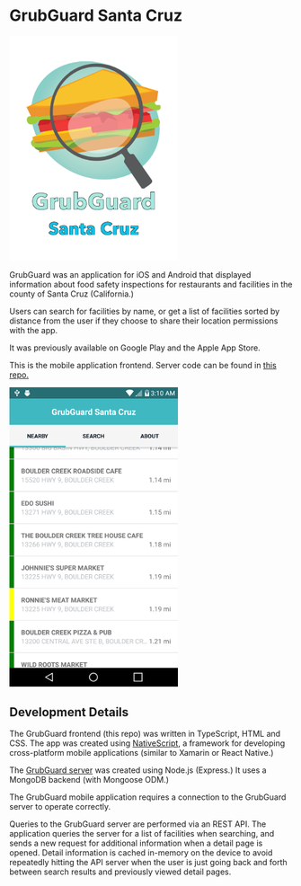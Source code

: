 # GrubGuard Santa Cruz
<img src="app/App_Resources/iOS/Assets.xcassets/LaunchScreen.Center.imageset/LaunchScreen-Center.png" width="300"/>

GrubGuard was an application for iOS and Android that displayed information
about food safety inspections for restaurants and facilities in the
county of Santa Cruz (California.)

Users can search for facilities by name, or get a list of facilities sorted
by distance from the user if they choose to share their location permissions
with the app.

It was previously available on Google Play and the Apple App Store.

This is the mobile application frontend.
Server code can be found in [this repo.](https://github.com/pdlandis/grubguard-santa-cruz-server)

<img src="docs/grubguard_screenshot_nearby.png" width="300"/>

## Development Details
The GrubGuard frontend (this repo) was written in TypeScript, HTML and CSS.
The app was created using [NativeScript](https://nativescript.org/), 
a framework for developing cross-platform mobile applications (similar to
Xamarin or React Native.)

The [GrubGuard server](https://github.com/pdlandis/grubguard-santa-cruz-server)
was created using Node.js (Express.)
It uses a MongoDB backend (with Mongoose ODM.)

The GrubGuard mobile application requires a connection to the GrubGuard
server to operate correctly.

Queries to the GrubGuard server are performed via an REST API. The application
queries the server for a list of facilities when searching, and sends a
new request for additional information when a detail page is opened. Detail
information is cached in-memory on the device to avoid repeatedly hitting the
API server when the user is just going back and forth between search results
and previously viewed detail pages.
